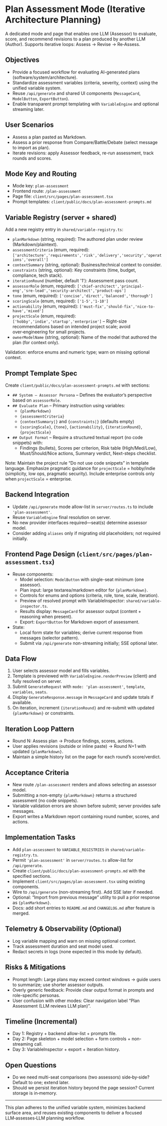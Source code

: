 <!--
Title: Plan Assessment Mode – Architecture & Implementation Plan
Author: GPT-5 (medium reasoning)
Date: 2025-08-17

What this file is: A technical plan to add a new mode and page that lets one LLM assess the plan produced by another LLM, supporting iterative software/system architecture planning.
How it works: Defines a new mode "plan-assessment" built on the unified variable system and /api/generate endpoint. Specifies variable schema, prompts, UI, and backend hooks.
How the project uses it: As the source of truth for implementing the Plan Assessment page, variable registry, prompt templates, and minimal backend adjustments.
-->

# Plan Assessment Mode (Iterative Architecture Planning)

A dedicated mode and page that enables one LLM (Assessor) to evaluate, score, and recommend revisions to a plan produced by another LLM (Author). Supports iterative loops: Assess → Revise → Re‑Assess.

## Objectives

- Provide a focused workflow for evaluating AI-generated plans (software/system/architecture).
- Standardize assessment variables (criteria, severity, context) using the unified variable system.
- Reuse `/api/generate` and shared UI components (`MessageCard`, `ModelButton`, `ExportButton`).
- Enable transparent prompt templating with `VariableEngine` and optional streaming later.

## User Scenarios

- Assess a plan pasted as Markdown.
- Assess a prior response from Compare/Battle/Debate (select message to import as plan).
- Iterate revisions: apply Assessor feedback, re-run assessment, track rounds and scores.

## Mode Key and Routing

- Mode key: `plan-assessment`
- Frontend route: `/plan-assessment`
- Page file: `client/src/pages/plan-assessment.tsx`
- Prompt templates: `client/public/docs/plan-assessment-prompts.md`

## Variable Registry (server + shared)

Add a new registry entry in `shared/variable-registry.ts`:

- `planMarkdown` (string, required): The authored plan under review (Markdown/plaintext).
- `assessmentCriteria` (enum, required): `['architecture','requirements','risk','delivery','security','operations','overall']`
- `contextSummary` (string, optional): Business/technical context to consider.
- `constraints` (string, optional): Key constraints (time, budget, compliance, tech stack).
- `iterationRound` (number, default '1'): Assessment pass count.
- `assessorRole` (enum, required): `['chief-architect','principal-eng','sre-lead','security-architect','product-ops']`
- `tone` (enum, required): `['concise','direct','balanced','thorough']`
- `scoringScale` (enum, required): `['1-5','1-10']`
- `actionability` (enum, required): `['must-fix','should-fix','nice-to-have','mixed']`
- `projectScale` (enum, required): `['hobby','indie','startup','enterprise']` – Right-size recommendations based on intended project scale; avoid over‑engineering for small projects.
- `ownerModelName` (string, optional): Name of the model that authored the plan (for context only).

Validation: enforce enums and numeric type; warn on missing optional context.

## Prompt Template Spec

Create `client/public/docs/plan-assessment-prompts.md` with sections:

- `## System – Assessor Persona` – Defines the evaluator’s perspective based on `assessorRole`.
- `## Evaluate Plan` – Primary instruction using variables:
  - `{planMarkdown}`
  - `{assessmentCriteria}`
  - `{contextSummary|}` and `{constraints|}` (defaults empty)
  - `{scoringScale}`, `{tone}`, `{actionability}`, `{iterationRound}`, `{projectScale}`
- `## Output Format` – Require a structured textual report (no code snippets) with:
  - Findings (bullets), Scores per criterion, Risk table (High/Med/Low), Must/Should/Nice actions, Summary verdict, Next-steps checklist.

Note: Maintain the project rule “Do not use code snippets” in template language. Emphasize pragmatic guidance for `projectScale` = hobby/indie (simplicity, low ops, pragmatic security). Include enterprise controls only when `projectScale` = enterprise.

## Backend Integration

- Update `/api/generate` mode allow-list in `server/routes.ts` to include `'plan-assessment'`.
- Reuse `VariableEngine` final resolution on server.
- No new provider interfaces required—seat(s) determine assessor model.
- Consider adding `aliases` only if migrating old placeholders; not required initially.

## Frontend Page Design (`client/src/pages/plan-assessment.tsx`)

- Reuse components:
  - Model selection: `ModelButton` with single-seat minimum (one assessor).
  - Plan input: large textarea/markdown editor for `{planMarkdown}`.
  - Controls for enums and options (criteria, role, tone, scale, iteration).
  - Preview of resolved prompt with VariableInspector: `shared/variable-inspector.ts`.
  - Results display: `MessageCard` for assessor output (content + reasoning when present).
  - Export: `ExportButton` for Markdown export of assessment.
- State:
  - Local form state for variables; derive current response from messages (selector pattern).
  - Submit via `/api/generate` non-streaming initially; SSE optional later.

## Data Flow

1. User selects assessor model and fills variables.
2. Template is previewed with `VariableEngine.renderPreview` (client) and fully resolved on server.
3. Submit `GenerateRequest` with `mode: 'plan-assessment'`, `template`, `variables`, `seats`.
4. Display `GenerateResponse.message` in `MessageCard` and update totals if available.
5. On iteration, increment `{iterationRound}` and re-submit with updated `{planMarkdown}` or constraints.

## Iteration Loop Pattern

- Round N: Assess plan → Produce findings, scores, actions.
- User applies revisions (outside or inline paste) → Round N+1 with updated `{planMarkdown}`.
- Maintain a simple history list on the page for each round’s score/verdict.

## Acceptance Criteria

- New route `/plan-assessment` renders and allows selecting an assessor model.
- Submitting a non-empty `{planMarkdown}` returns a structured assessment (no code snippets).
- Variable validation errors are shown before submit; server provides safe messages.
- Export writes a Markdown report containing round number, scores, and actions.

## Implementation Tasks

- Add `plan-assessment` to `VARIABLE_REGISTRIES` in `shared/variable-registry.ts`.
- Permit `'plan-assessment'` in `server/routes.ts` allow-list for `/api/generate`.
- Create `client/public/docs/plan-assessment-prompts.md` with the specified sections.
- Implement `client/src/pages/plan-assessment.tsx` using existing components.
- Wire to `/api/generate` (non-streaming first). Add SSE later if needed.
- Optional: “Import from previous message” utility to pull a prior response as `{planMarkdown}`.
- Docs: add short entries to `README.md` and `CHANGELOG.md` after feature is merged.

## Telemetry & Observability (Optional)

- Log variable mapping and warn on missing optional context.
- Track assessment duration and seat model used.
- Redact secrets in logs (none expected in this mode by default).

## Risks & Mitigations

- Prompt length: Large plans may exceed context windows → guide users to summarize; use shorter assessor outputs.
- Overly generic feedback: Provide clear output format in prompts and role-specific personas.
- User confusion with other modes: Clear navigation label “Plan Assessment (LLM reviews LLM plan)”.

## Timeline (Incremental)

- Day 1: Registry + backend allow-list + prompts file.
- Day 2: Page skeleton + model selection + form controls + non-streaming call.
- Day 3: VariableInspector + export + iteration history.

## Open Questions

- Do we need multi-seat comparisons (two assessors) side‑by‑side? Default to one; extend later.
- Should we persist iteration history beyond the page session? Current storage is in‑memory.

---

This plan adheres to the unified variable system, minimizes backend surface area, and reuses existing components to deliver a focused LLM‑assesses‑LLM planning workflow.
